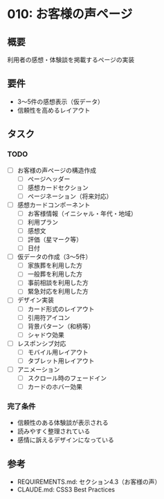 # 010: お客様の声ページ

## 概要
利用者の感想・体験談を掲載するページの実装

## 要件
- 3〜5件の感想表示（仮データ）
- 信頼性を高めるレイアウト

## タスク

### TODO
- [ ] お客様の声ページの構造作成
  - [ ] ページヘッダー
  - [ ] 感想カードセクション
  - [ ] ページネーション（将来対応）
- [ ] 感想カードコンポーネント
  - [ ] お客様情報（イニシャル・年代・地域）
  - [ ] 利用プラン
  - [ ] 感想文
  - [ ] 評価（星マーク等）
  - [ ] 日付
- [ ] 仮データの作成（3〜5件）
  - [ ] 家族葬を利用した方
  - [ ] 一般葬を利用した方
  - [ ] 事前相談を利用した方
  - [ ] 緊急対応を利用した方
- [ ] デザイン実装
  - [ ] カード形式のレイアウト
  - [ ] 引用符アイコン
  - [ ] 背景パターン（和柄等）
  - [ ] シャドウ効果
- [ ] レスポンシブ対応
  - [ ] モバイル用レイアウト
  - [ ] タブレット用レイアウト
- [ ] アニメーション
  - [ ] スクロール時のフェードイン
  - [ ] カードのホバー効果

### 完了条件
- 信頼性のある体験談が表示される
- 読みやすく整理されている
- 感情に訴えるデザインになっている

## 参考
- REQUIREMENTS.md: セクション4.3（お客様の声）
- CLAUDE.md: CSS3 Best Practices